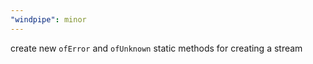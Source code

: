 ```yaml
---
"windpipe": minor
---
```


create new `ofError` and `ofUnknown` static methods for creating a stream
